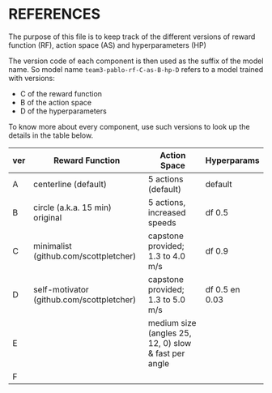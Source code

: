 # REFERENCES

The purpose of this file is to keep track of the different versions of reward function (RF), action space (AS) and hyperparameters (HP)

The version code of each component is then used as the suffix of the model name.
So model name `team3-pablo-rf-C-as-B-hp-D` refers to a model trained with versions:
* C of the reward function
* B of the action space
* D of the hyperparameters

To know more about every component, use such versions to look up the details in the table below.

| ver | Reward Function      | Action Space        | Hyperparams |
|-----|----------------------|---------------------|-------------|
| A   | centerline (default) | 5 actions (default) | default |
| B   | circle (a.k.a. 15 min) original | 5 actions, increased speeds  | df 0.5 |
| C   | minimalist (github.com/scottpletcher) | capstone provided; 1.3 to 4.0 m/s | df 0.9 |
| D   | self-motivator (github.com/scottpletcher)  | capstone provided; 1.3 to 5.0 m/s | df 0.5 en 0.03 |
| E   |   | medium size (angles 25, 12, 0) slow & fast per angle |   |
| F   |   |   |   |
 

